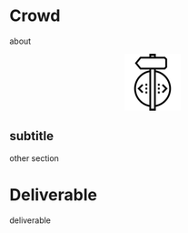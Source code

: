 # Crowd

about

<center>

  ![](../img/build.png)

</center>

## subtitle

other section

# Deliverable

deliverable
